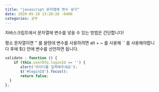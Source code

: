 ```yaml
---
title: "javascript 문자열에 변수 넣기"     
date: 2020-05-16 13:20:28 -0400
categories: 공부
---
```


자바스크립트에서 문자열에 변수를 넣을 수 있는 방법은 간단합니다!

평소 문자열이면 '' 를 쓸텐데 변수를 사용하려면 alt + ~ 를 사용해 `` 를 사용해야합니다
후에 ${} 안에 변수를 선언하면 됩니다.

```javascript
validate : function () {
    if (this.userDto.loginId == '') {
       alert('아이디를 입력해주세요');
       $('#loginId').focus();
       return false;
  }
};
```
